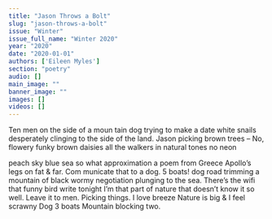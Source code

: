 ```yaml
---
title: "Jason Throws a Bolt"
slug: "jason-throws-a-bolt"
issue: "Winter"
issue_full_name: "Winter 2020"
year: "2020"
date: "2020-01-01"
authors: ['Eileen Myles']
section: "poetry"
audio: []
main_image: ""
banner_image: ""
images: []
videos: []
---
```

Ten men
on the
side of a moun
tain
dog trying
to make
a date
white snails
desperately
clinging to
the side
of the
land.
Jason
picking
brown
trees – No,
flowery
funky
brown
daisies
all the
walkers
in natural
tones
no neon

peach
sky
blue
sea
so what
approximation
a poem
from Greece
Apollo’s
legs on
fat &
far. Com
municate
that
to a dog.
5 boats!
dog road
trimming
a mountain
of black
wormy
negotiation
plunging
to the
sea. There’s
the wifi
that funny
bird
write
tonight
I’m that
part
of nature
that doesn’t
know
it so
well. Leave
it to
men. Picking
things. I
love breeze
Nature is
big & I
feel scrawny
Dog 3 boats
Mountain
blocking
two.
